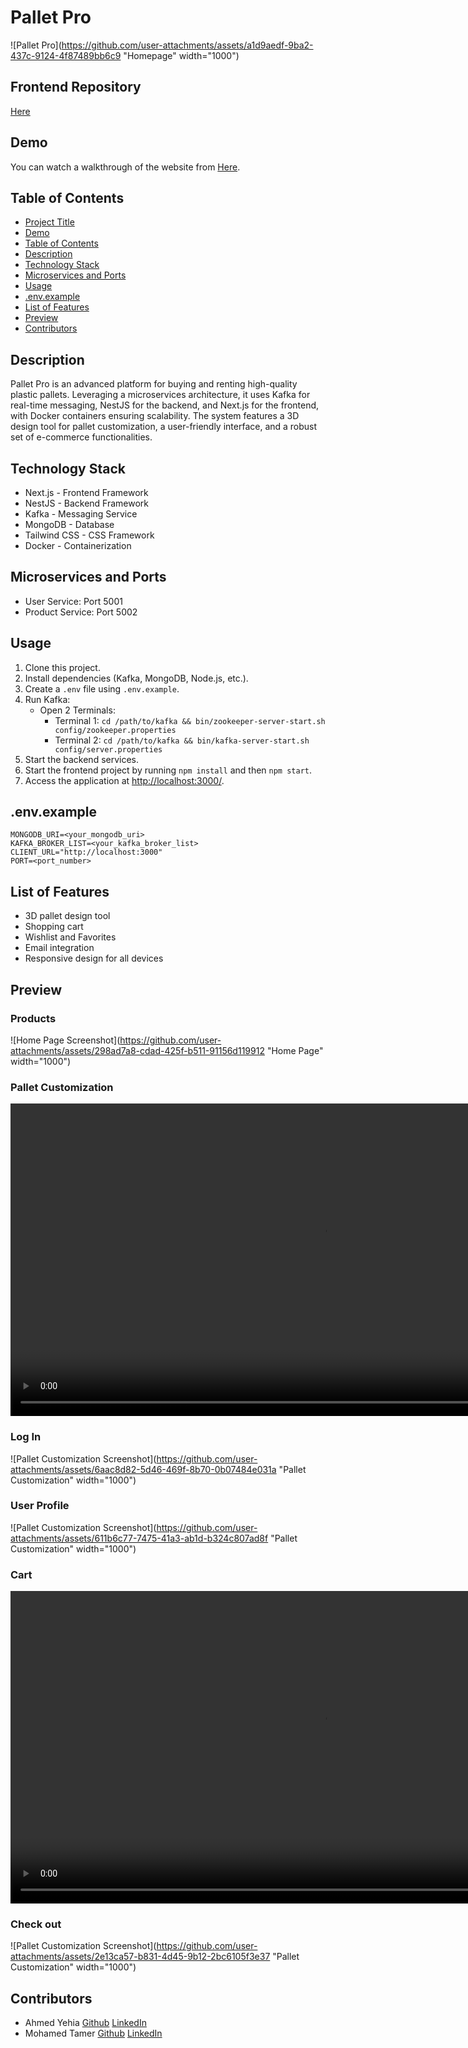 
# Pallet Pro

![Pallet Pro](https://github.com/user-attachments/assets/a1d9aedf-9ba2-437c-9124-4f87489bb6c9 "Homepage" width="1000")

## Frontend Repository
[Here](https://github.com/AhmedHosny2/Pallet-pro-frontend)

## Demo
You can watch a walkthrough of the website from [Here]().

## Table of Contents
- [Project Title](#pallet-pro)
- [Demo](#demo)
- [Table of Contents](#table-of-contents)
- [Description](#description)
- [Technology Stack](#technology-stack)
- [Microservices and Ports](#microservices-and-ports)
- [Usage](#usage)
- [.env.example](#envexample)
- [List of Features](#list-of-features)
- [Preview](#preview)
- [Contributors](#contributors)

## Description
Pallet Pro is an advanced platform for buying and renting high-quality plastic pallets. Leveraging a microservices architecture, it uses Kafka for real-time messaging, NestJS for the backend, and Next.js for the frontend, with Docker containers ensuring scalability. The system features a 3D design tool for pallet customization, a user-friendly interface, and a robust set of e-commerce functionalities.

## Technology Stack
- Next.js - Frontend Framework
- NestJS - Backend Framework
- Kafka - Messaging Service
- MongoDB - Database
- Tailwind CSS - CSS Framework
- Docker - Containerization

## Microservices and Ports
- User Service: Port 5001
- Product Service: Port 5002

## Usage
1. Clone this project.
2. Install dependencies (Kafka, MongoDB, Node.js, etc.).
3. Create a `.env` file using `.env.example`.
4. Run Kafka:
   - Open 2 Terminals:
     - Terminal 1: `cd /path/to/kafka && bin/zookeeper-server-start.sh config/zookeeper.properties`
     - Terminal 2: `cd /path/to/kafka && bin/kafka-server-start.sh config/server.properties`
5. Start the backend services.
6. Start the frontend project by running `npm install` and then `npm start`.
7. Access the application at [http://localhost:3000/](http://localhost:3000/).

## .env.example
```
MONGODB_URI=<your_mongodb_uri>
KAFKA_BROKER_LIST=<your_kafka_broker_list>
CLIENT_URL="http://localhost:3000"
PORT=<port_number>
```

## List of Features
- 3D pallet design tool
- Shopping cart
- Wishlist and Favorites
- Email integration
- Responsive design for all devices

## Preview

### Products
![Home Page Screenshot](https://github.com/user-attachments/assets/298ad7a8-cdad-425f-b511-91156d119912 "Home Page" width="1000")

### Pallet Customization
<video width="1000" controls>
  <source src="https://github.com/user-attachments/assets/3f3ac386-7ce3-4cb1-8cb6-f2da912d0555" type="video/mp4">
  Your browser does not support the video tag.
</video>

### Log In
![Pallet Customization Screenshot](https://github.com/user-attachments/assets/6aac8d82-5d46-469f-8b70-0b07484e031a "Pallet Customization" width="1000")

### User Profile
![Pallet Customization Screenshot](https://github.com/user-attachments/assets/611b6c77-7475-41a3-ab1d-b324c807ad8f "Pallet Customization" width="1000")

### Cart
<video width="1000" controls>
  <source src="https://github.com/user-attachments/assets/e045eee2-df21-474f-ad30-78f2b1308164" type="video/mp4">
  Your browser does not support the video tag.
</video>

### Check out
![Pallet Customization Screenshot](https://github.com/user-attachments/assets/2e13ca57-b831-4d45-9b12-2bc6105f3e37 "Pallet Customization" width="1000")

## Contributors
- Ahmed Yehia [Github](https://github.com/AhmedHosny2) [LinkedIn](https://www.linkedin.com/in/ahmed-yehia-155629206/)
- Mohamed Tamer [Github](https://github.com/MooTamer) [LinkedIn](https://www.linkedin.com/in/mohamed-tamer-020a5221a/)
```
